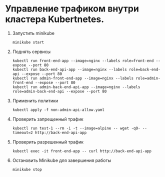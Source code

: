 # Управление трафиком внутри кластера Kubertnetes.

1. Запустить minikube

    ```
    minikube start
    ```

2. Поднять сервисы

    ```
    kubectl run front-end-app --image=nginx --labels role=front-end --expose --port 80
    kubectl run back-end-api-app --image=nginx --labels role=back-end-api --expose --port 80
    kubectl run admin-front-end-app --image=nginx --labels role=admin-front-end --expose --port 80
    kubectl run admin-back-end-api-app --image=nginx --labels role=admin-back-end-api --expose --port 80
    ```

3. Применить политики

    ```
    kubectl apply -f non-admin-api-allow.yaml
    ```


4. Проверить запрещенный трафик

    ```
    kubectl run test-1 --rm -i -t --image=alpine -- wget -qO- --timeout=2 http://back-end-api-app
    ```

5. Проверить разрешенный трафик

    ```
    kubectl exec -it front-end-app -- curl http://back-end-api-app
    ```

6. Остановить Minikube для завершения работы

    ```
    minikube stop
    ```
